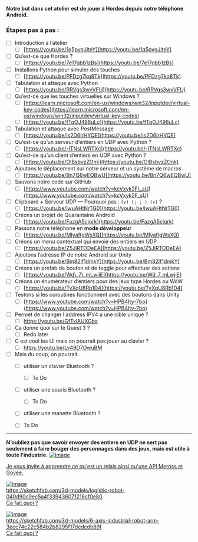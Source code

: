 
**Notre but dans cet atelier est de jouer à Hordes depuis notre téléphone Android.**

### Étapes pas à pas :

- [ ] Introduction à l’atelier
  - [ ] [https://youtu.be/1q5pvgJIteY](https://youtu.be/1q5pvgJIteY)
- [ ] Qu’est-ce que Hordes ?
  - [ ] [https://youtu.be/7e17qbb1zBs](https://youtu.be/7e17qbb1zBs)
- [ ] Installons Python pour simuler des touches
  - [ ] [https://youtu.be/PFDzg7kq8Tk](https://youtu.be/PFDzg7kq8Tk)
- [ ] Tabulation et attaque avec Python
  - [ ] [https://youtu.be/RRVgs3wvVFU](https://youtu.be/RRVgs3wvVFU)
- [ ] Qu’est-ce que les touches virtuelles sur Windows ?
  - [ ] [https://learn.microsoft.com/en-us/windows/win32/inputdev/virtual-key-codes](https://learn.microsoft.com/en-us/windows/win32/inputdev/virtual-key-codes)
  - [ ] [https://youtu.be/fTqOJ496uLc](https://youtu.be/fTqOJ496uLc)
- [ ] Tabulation et attaque avec PostMessage
  - [ ] [https://youtu.be/is2D6lrHYQE](https://youtu.be/is2D6lrHYQE)
- [ ] Qu’est-ce qu’un serveur d’entiers en UDP avec Python ?
  - [ ] [https://youtu.be/-ITNsLWRTXc](https://youtu.be/-ITNsLWRTXc)
- [ ] Qu’est-ce qu’un client d’entiers en UDP avec Python ?
  - [ ] [https://youtu.be/OlBsbvzZOnk](https://youtu.be/OlBsbvzZOnk)
- [ ] Ajoutons le déplacement sur notre serveur et un système de macros
  - [ ] [https://youtu.be/Bn7Q6wEQBwU](https://youtu.be/Bn7Q6wEQBwU)
- [ ] Sauvons notre code sur GitHub
  - [ ] [https://www.youtube.com/watch?v=kcVxyk2F\_sU](https://www.youtube.com/watch?v=kcVxyk2F_sU)
- [ ] Clipboard + Serveur UDP — Pourquoi pas : `(v) (; ; ) (v)` ?
  - [ ] [https://youtu.be/lwuAHtNrTG0](https://youtu.be/lwuAHtNrTG0)
- [ ] Créons un projet de Quarantaine Android
  - [ ] [https://youtu.be/FazgA5cjqrk](https://youtu.be/FazgA5cjqrk)
- [ ] Passons notre téléphone en **mode développeur**
  - [ ] [https://youtu.be/MIyaftgWsXQ](https://youtu.be/MIyaftgWsXQ)
- [ ] Créons un menu contextuel qui envoie des entiers en UDP
  - [ ] [https://youtu.be/Z5JiRTODeEA](https://youtu.be/Z5JiRTODeEA)
- [ ] Ajoutons l’adresse IP de notre Android sur Unity
  - [ ] [https://youtu.be/Bm82lf1dmkY](https://youtu.be/Bm82lf1dmkY)
- [ ] Créons un prefab de bouton et de toggle pour effectuer des actions
  - [ ] [https://youtu.be/Wd\_7\_mLwjiE](https://youtu.be/Wd_7_mLwjiE)
- [ ] Créons un énumérateur d’entiers pour des jeux type Hordes ou WoW
  - [ ] [https://youtu.be/TyXqU8Rb1D4](https://youtu.be/TyXqU8Rb1D4)
- [ ] Testons si les coroutines fonctionnent avec des boutons dans Unity
  - [ ] [https://www.youtube.com/watch?v=HPB4Ity-7bo](https://www.youtube.com/watch?v=HPB4Ity-7bo)
- [ ] Permet de changer l address IPV4 a une cible unique ?
  - [ ] https://youtu.be/GfTxlAUXGbs
- [ ] Ca donne quoi sur le Quest 3 ?
  - [ ] Redo later
- [ ] C est cool les UI mais on pourrait pas jouer au clavier ?
  - [ ] https://youtu.be/Lv49D7DwuBM
- [ ] Mais du coup, on pourrait...
  - [ ] utiliser un clavier Bluetooth ?
    - [ ]  To Do
  - [ ] utiliser une souris Bluetooth ?
    - [ ]  To Do
  - [ ]  utiliser une manette Bluetooth ?
    - [ ]  To Do



---

**N’oubliez pas que savoir envoyer des entiers en UDP ne sert pas seulement à faire bouger des personnages dans des jeux, mais est utile à toute l’industrie.**
[![image](https://github.com/user-attachments/assets/26735502-39a3-4d24-a397-fb631bfe42e6)](https://youtu.be/ZEir102PxJ8?t=484)

[Je vous invite à apprendre ce qu'est un relais ainsi qu'une API Meross et Govee.](https://www.google.com/search?q=meross+govee+and+relay+arduino)


[![image](https://github.com/user-attachments/assets/af3f8c15-b55b-4417-adb3-1b080eef615b)](https://sketchfab.com/3d-models/logistic-robot-040d90c9ec5a4f339436071218cf0e80)  
https://sketchfab.com/3d-models/logistic-robot-040d90c9ec5a4f339436071218cf0e80    
[Ca fait quoi ?](https://www.faulhaber.com/fr/motion/robots-logistiques/)    

[![image](https://github.com/user-attachments/assets/27152b19-5500-4e10-bed6-8656d1203ca5)](https://sketchfab.com/3d-models/6-axis-industrial-robot-arm-3ecc74c22c584b2b8295f17dedcdb89f)  
https://sketchfab.com/3d-models/6-axis-industrial-robot-arm-3ecc74c22c584b2b8295f17dedcdb89f  
[Ca fait quoi ?](https://www.hansrobot.net/elfin-collaborative-robot)    
